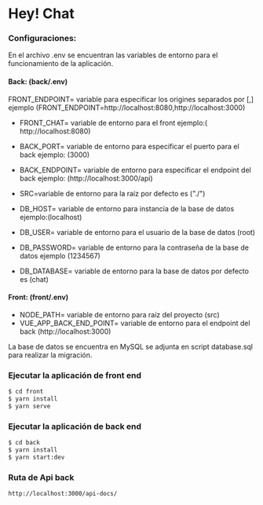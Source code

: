 
# Hey! Chat

### Configuraciones:
En el archivo .env se encuentran las variables de entorno para el funcionamiento de la aplicación.

#### Back: (back/.env)
FRONT_ENDPOINT= variable para especificar los origines separados por [,] ejemplo (FRONT_ENDPOINT=http://localhost:8080,http://localhost:3000)

* FRONT_CHAT= variable de entorno para el front ejemplo:( http://localhost:8080)
* BACK_PORT= variable de entorno para especificar el puerto para el back ejemplo: (3000)
* BACK_ENDPOINT= variable de entorno para especificar el endpoint del back ejemplo: (http://localhost:3000/api)

* SRC=variable de entorno para la raíz por defecto es ("./")

* DB_HOST= variable de entorno para instancia de la base de datos ejemplo:(localhost)
* DB_USER= variable de entorno para el usuario de la base de datos (root)
* DB_PASSWORD= variable de entorno para la contraseña de la base de datos ejemplo (1234567)
* DB_DATABASE= variable de entorno para la base de datos por defecto es (chat)

#### Front: (front/.env)
* NODE_PATH= variable de entorno para raíz del proyecto (src)
* VUE_APP_BACK_END_POINT= variable de entorno para el endpoint del back (http://localhost:3000)

La base de datos se encuentra en MySQL se adjunta en script database.sql para realizar la migración.

### Ejecutar la aplicación de front end
```sh
$ cd front
$ yarn install
$ yarn serve
```

### Ejecutar la aplicación de back end
```sh
$ cd back
$ yarn install
$ yarn start:dev
```

### Ruta de Api back
```
http://localhost:3000/api-docs/
```
